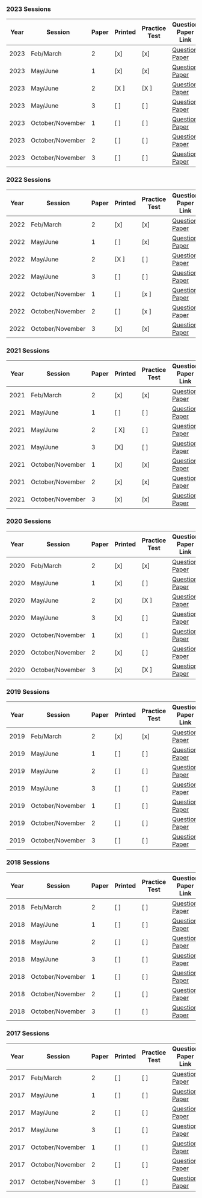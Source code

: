 ### 2023 Sessions

| Year | Session           | Paper | Printed | Practice Test | Question Paper Link | Mark Scheme Link |
|------|-------------------|-------|--------|--------------|---------------------|------------------|
| 2023 | Feb/March         | 2     | [x]    | [x]          | [Question Paper](https://dynamicpapers.com/wp-content/uploads/2015/09/0580_m23_qp_22.pdf) | [Mark Scheme](https://dynamicpapers.com/wp-content/uploads/2015/09/0580_m23_ms_22.pdf) |
| 2023 | May/June          | 1     | [x]    | [x]          | [Question Paper](https://dynamicpapers.com/wp-content/uploads/2015/09/0580_s23_qp_21.pdf) | [Mark Scheme](https://dynamicpapers.com/wp-content/uploads/2015/09/0580_s23_ms_21.pdf) |
| 2023 | May/June          | 2     | [X ]    | [X ]          | [Question Paper](https://dynamicpapers.com/wp-content/uploads/2015/09/0580_s23_qp_22.pdf) | [Mark Scheme](https://dynamicpapers.com/wp-content/uploads/2015/09/0580_s23_ms_22.pdf) |
| 2023 | May/June          | 3     | [ ]    | [ ]          | [Question Paper](https://dynamicpapers.com/wp-content/uploads/2015/09/0580_s23_qp_23.pdf) | [Mark Scheme](https://dynamicpapers.com/wp-content/uploads/2015/09/0580_s23_ms_23.pdf) |
| 2023 | October/November  | 1     | [ ]    | [ ]          | [Question Paper](https://dynamicpapers.com/wp-content/uploads/2015/09/0580_w23_qp_21.pdf) | [Mark Scheme](https://dynamicpapers.com/wp-content/uploads/2015/09/0580_w23_ms_21.pdf) |
| 2023 | October/November  | 2     | [ ]    | [ ]          | [Question Paper](https://dynamicpapers.com/wp-content/uploads/2015/09/0580_w23_qp_22.pdf) | [Mark Scheme](https://dynamicpapers.com/wp-content/uploads/2015/09/0580_w23_ms_22.pdf) |
| 2023 | October/November  | 3     | [ ]    | [ ]          | [Question Paper](https://dynamicpapers.com/wp-content/uploads/2015/09/0580_w23_qp_23.pdf) | [Mark Scheme](https://dynamicpapers.com/wp-content/uploads/2015/09/0580_w23_ms_23.pdf) |


### 2022 Sessions

| Year | Session           | Paper | Printed    | Practice Test | Question Paper Link | Mark Scheme Link |
|------|-------------------|-------|------------|---------------|---------------------|------------------|
| 2022 | Feb/March         | 2     | [x]         | [x]             | [Question Paper](https://dynamicpapers.com/wp-content/uploads/2015/09/0580_m22_qp_22.pdf) | [Mark Scheme](https://dynamicpapers.com/wp-content/uploads/2015/09/0580_m22_ms_22.pdf) |
| 2022 | May/June          | 1     | [ ]         | [x]             | [Question Paper](https://dynamicpapers.com/wp-content/uploads/2015/09/0580_s22_qp_21.pdf) | [Mark Scheme](https://dynamicpapers.com/wp-content/uploads/2015/09/0580_s22_ms_21.pdf) |
| 2022 | May/June          | 2     | [X ]         | [ ]             | [Question Paper](https://dynamicpapers.com/wp-content/uploads/2015/09/0580_s22_qp_22.pdf) | [Mark Scheme](https://dynamicpapers.com/wp-content/uploads/2015/09/0580_s22_ms_22.pdf) |
| 2022 | May/June          | 3     | [ ]         | [ ]             | [Question Paper](https://dynamicpapers.com/wp-content/uploads/2015/09/0580_s22_qp_23.pdf) | [Mark Scheme](https://dynamicpapers.com/wp-content/uploads/2015/09/0580_s22_ms_23.pdf) |
| 2022 | October/November  | 1     | [ ]         | [x ]             | [Question Paper](https://dynamicpapers.com/wp-content/uploads/2015/09/0580_w22_qp_21.pdf) | [Mark Scheme](https://dynamicpapers.com/wp-content/uploads/2015/09/0580_w22_ms_21.pdf) |
| 2022 | October/November  | 2     | [ ]         | [x ]             | [Question Paper](https://dynamicpapers.com/wp-content/uploads/2015/09/0580_w22_qp_22.pdf) | [Mark Scheme](https://dynamicpapers.com/wp-content/uploads/2015/09/0580_w22_ms_22.pdf) |
| 2022 | October/November  | 3     | [x]         | [x]             | [Question Paper](https://dynamicpapers.com/wp-content/uploads/2015/09/0580_w22_qp_23.pdf) | [Mark Scheme](https://dynamicpapers.com/wp-content/uploads/2015/09/0580_w22_ms_23.pdf) |

### 2021 Sessions

| Year | Session           | Paper | Printed    | Practice Test | Question Paper Link | Mark Scheme Link |
|------|-------------------|-------|------------|---------------|---------------------|------------------|
| 2021 | Feb/March         | 2     | [x]         | [x]             | [Question Paper](https://dynamicpapers.com/wp-content/uploads/2015/09/0580_m21_qp_22.pdf) | [Mark Scheme](https://dynamicpapers.com/wp-content/uploads/2015/09/0580_m21_ms_22.pdf) |
| 2021 | May/June          | 1     | [ ]         | [ ]             | [Question Paper](https://dynamicpapers.com/wp-content/uploads/2015/09/0580_s21_qp_21.pdf) | [Mark Scheme](https://dynamicpapers.com/wp-content/uploads/2015/09/0580_s21_ms_21.pdf) |
| 2021 | May/June          | 2     | [ X]         | [ ]             | [Question Paper](https://dynamicpapers.com/wp-content/uploads/2015/09/0580_s21_qp_22.pdf) | [Mark Scheme](https://dynamicpapers.com/wp-content/uploads/2015/09/0580_s21_ms_22.pdf) |
| 2021 | May/June          | 3     | [X]         | [ ]             | [Question Paper](https://dynamicpapers.com/wp-content/uploads/2015/09/0580_s21_qp_23.pdf) | [Mark Scheme](https://dynamicpapers.com/wp-content/uploads/2015/09/0580_s21_ms_23.pdf) |
| 2021 | October/November  | 1     | [x]         | [x]             | [Question Paper](https://dynamicpapers.com/wp-content/uploads/2015/09/0580_w21_qp_21.pdf) | [Mark Scheme](https://dynamicpapers.com/wp-content/uploads/2015/09/0580_w21_ms_21.pdf) |
| 2021 | October/November  | 2     | [x]         | [x]             | [Question Paper](https://dynamicpapers.com/wp-content/uploads/2015/09/0580_w21_qp_22.pdf) | [Mark Scheme](https://dynamicpapers.com/wp-content/uploads/2015/09/0580_w21_ms_22.pdf) |
| 2021 | October/November  | 3     | [x]         | [x]             | [Question Paper](https://dynamicpapers.com/wp-content/uploads/2015/09/0580_w21_qp_23.pdf) | [Mark Scheme](https://dynamicpapers.com/wp-content/uploads/2015/09/0580_w21_ms_23.pdf) |

### 2020 Sessions

| Year | Session           | Paper | Printed    | Practice Test | Question Paper Link | Mark Scheme Link |
|------|-------------------|-------|------------|---------------|---------------------|------------------|
| 2020 | Feb/March         | 2     | [x]         | [x]             | [Question Paper](https://dynamicpapers.com/wp-content/uploads/2015/09/0580_m20_qp_22.pdf) | [Mark Scheme](https://dynamicpapers.com/wp-content/uploads/2015/09/0580_m20_ms_22.pdf) |
| 2020 | May/June          | 1     | [x]         | [ ]             | [Question Paper](https://dynamicpapers.com/wp-content/uploads/2015/09/0580_s20_qp_21.pdf) | [Mark Scheme](https://dynamicpapers.com/wp-content/uploads/2015/09/0580_s20_ms_21.pdf) |
| 2020 | May/June          | 2     | [x]         | [X ]             | [Question Paper](https://dynamicpapers.com/wp-content/uploads/2015/09/0580_s20_qp_22.pdf) | [Mark Scheme](https://dynamicpapers.com/wp-content/uploads/2015/09/0580_s20_ms_22.pdf) |
| 2020 | May/June          | 3     | [x]         | [ ]             | [Question Paper](https://dynamicpapers.com/wp-content/uploads/2015/09/0580_s20_qp_23.pdf) | [Mark Scheme](https://dynamicpapers.com/wp-content/uploads/2015/09/0580_s20_ms_23.pdf) |
| 2020 | October/November  | 1     | [x]         | [ ]             | [Question Paper](https://dynamicpapers.com/wp-content/uploads/2015/09/0580_w20_qp_21.pdf) | [Mark Scheme](https://dynamicpapers.com/wp-content/uploads/2015/09/0580_w20_ms_21.pdf) |
| 2020 | October/November  | 2     | [x]         | [ ]             | [Question Paper](https://dynamicpapers.com/wp-content/uploads/2015/09/0580_w20_qp_22.pdf) | [Mark Scheme](https://dynamicpapers.com/wp-content/uploads/2015/09/0580_w20_ms_22.pdf) |
| 2020 | October/November  | 3     | [x]         | [X ]             | [Question Paper](https://dynamicpapers.com/wp-content/uploads/2015/09/0580_w20_qp_23.pdf) | [Mark Scheme](https://dynamicpapers.com/wp-content/uploads/2015/09/0580_w20_ms_23.pdf) |

### 2019 Sessions

| Year | Session           | Paper | Printed    | Practice Test | Question Paper Link | Mark Scheme Link |
|------|-------------------|-------|------------|---------------|---------------------|------------------|
| 2019 | Feb/March         | 2     | [x]         | [x]             | [Question Paper](https://dynamicpapers.com/wp-content/uploads/2015/09/0580_m19_qp_22.pdf) | [Mark Scheme](https://dynamicpapers.com/wp-content/uploads/2015/09/0580_m19_ms_22.pdf) |
| 2019 | May/June          | 1     | [ ]         | [ ]             | [Question Paper](https://dynamicpapers.com/wp-content/uploads/2015/09/0580_s19_qp_21.pdf) | [Mark Scheme](https://dynamicpapers.com/wp-content/uploads/2015/09/0580_s19_ms_21.pdf) |
| 2019 | May/June          | 2     | [ ]         | [ ]             | [Question Paper](https://dynamicpapers.com/wp-content/uploads/2015/09/0580_s19_qp_22.pdf) | [Mark Scheme](https://dynamicpapers.com/wp-content/uploads/2015/09/0580_s19_ms_22.pdf) |
| 2019 | May/June          | 3     | [ ]         | [ ]             | [Question Paper](https://dynamicpapers.com/wp-content/uploads/2015/09/0580_s19_qp_23.pdf) | [Mark Scheme](https://dynamicpapers.com/wp-content/uploads/2015/09/0580_s19_ms_23.pdf) |
| 2019 | October/November  | 1     | [ ]         | [ ]             | [Question Paper](https://dynamicpapers.com/wp-content/uploads/2015/09/0580_w19_qp_21.pdf) | [Mark Scheme](https://dynamicpapers.com/wp-content/uploads/2015/09/0580_w19_ms_21.pdf) |
| 2019 | October/November  | 2     | [ ]         | [ ]             | [Question Paper](https://dynamicpapers.com/wp-content/uploads/2015/09/0580_w19_qp_22.pdf) | [Mark Scheme](https://dynamicpapers.com/wp-content/uploads/2015/09/0580_w19_ms_22.pdf) |
| 2019 | October/November  | 3     | [ ]         | [ ]             | [Question Paper](https://dynamicpapers.com/wp-content/uploads/2015/09/0580_w19_qp_23.pdf) | [Mark Scheme](https://dynamicpapers.com/wp-content/uploads/2015/09/0580_w19_ms_23.pdf) |

### 2018 Sessions

| Year | Session           | Paper | Printed    | Practice Test | Question Paper Link | Mark Scheme Link |
|------|-------------------|-------|------------|---------------|---------------------|------------------|
| 2018 | Feb/March         | 2     | [ ]         | [ ]             | [Question Paper](https://dynamicpapers.com/wp-content/uploads/2015/09/0580_m18_qp_22.pdf) | [Mark Scheme](https://dynamicpapers.com/wp-content/uploads/2015/09/0580_m18_ms_22.pdf) |
| 2018 | May/June          | 1     | [ ]         | [ ]             | [Question Paper](https://dynamicpapers.com/wp-content/uploads/2015/09/0580_s18_qp_21.pdf) | [Mark Scheme](https://dynamicpapers.com/wp-content/uploads/2015/09/0580_s18_ms_21.pdf) |
| 2018 | May/June          | 2     | [ ]         | [ ]             | [Question Paper](https://dynamicpapers.com/wp-content/uploads/2015/09/0580_s18_qp_22.pdf) | [Mark Scheme](https://dynamicpapers.com/wp-content/uploads/2015/09/0580_s18_ms_22.pdf) |
| 2018 | May/June          | 3     | [ ]         | [ ]             | [Question Paper](https://dynamicpapers.com/wp-content/uploads/2015/09/0580_s18_qp_23.pdf) | [Mark Scheme](https://dynamicpapers.com/wp-content/uploads/2015/09/0580_s18_ms_23.pdf) |
| 2018 | October/November  | 1     | [ ]         | [ ]             | [Question Paper](https://dynamicpapers.com/wp-content/uploads/2015/09/0580_w18_qp_21.pdf) | [Mark Scheme](https://dynamicpapers.com/wp-content/uploads/2015/09/0580_w18_ms_21.pdf) |
| 2018 | October/November  | 2     | [ ]         | [ ]             | [Question Paper](https://dynamicpapers.com/wp-content/uploads/2015/09/0580_w18_qp_22.pdf) | [Mark Scheme](https://dynamicpapers.com/wp-content/uploads/2015/09/0580_w18_ms_22.pdf) |
| 2018 | October/November  | 3     | [ ]         | [ ]             | [Question Paper](https://dynamicpapers.com/wp-content/uploads/2015/09/0580_w18_qp_23.pdf) | [Mark Scheme](https://dynamicpapers.com/wp-content/uploads/2015/09/0580_w18_ms_23.pdf) |

### 2017 Sessions

| Year | Session           | Paper | Printed    | Practice Test | Question Paper Link | Mark Scheme Link |
|------|-------------------|-------|------------|---------------|---------------------|------------------|
| 2017 | Feb/March         | 2     | [ ]         | [ ]             | [Question Paper](https://dynamicpapers.com/wp-content/uploads/2015/09/0580_m17_qp_22.pdf) | [Mark Scheme](https://dynamicpapers.com/wp-content/uploads/2015/09/0580_m17_ms_22.pdf) |
| 2017 | May/June          | 1     | [ ]         | [ ]             | [Question Paper](https://dynamicpapers.com/wp-content/uploads/2015/09/0580_s17_qp_21.pdf) | [Mark Scheme](https://dynamicpapers.com/wp-content/uploads/2015/09/0580_s17_ms_21.pdf) |
| 2017 | May/June          | 2     | [ ]         | [ ]             | [Question Paper](https://dynamicpapers.com/wp-content/uploads/2015/09/0580_s17_qp_22.pdf) | [Mark Scheme](https://dynamicpapers.com/wp-content/uploads/2015/09/0580_s17_ms_22.pdf) |
| 2017 | May/June          | 3     | [ ]         | [ ]             | [Question Paper](https://dynamicpapers.com/wp-content/uploads/2015/09/0580_s17_qp_23.pdf) | [Mark Scheme](https://dynamicpapers.com/wp-content/uploads/2015/09/0580_s17_ms_23.pdf) |
| 2017 | October/November  | 1     | [ ]         | [ ]             | [Question Paper](https://dynamicpapers.com/wp-content/uploads/2015/09/0580_w17_qp_21.pdf) | [Mark Scheme](https://dynamicpapers.com/wp-content/uploads/2015/09/0580_w17_ms_21.pdf) |
| 2017 | October/November  | 2     | [ ]         | [ ]             | [Question Paper](https://dynamicpapers.com/wp-content/uploads/2015/09/0580_w17_qp_22.pdf) | [Mark Scheme](https://dynamicpapers.com/wp-content/uploads/2015/09/0580_w17_ms_22.pdf) |
| 2017 | October/November  | 3     | [ ]         | [ ]             | [Question Paper](https://dynamicpapers.com/wp-content/uploads/2015/09/0580_w17_qp_23.pdf) | [Mark Scheme](https://dynamicpapers.com/wp-content/uploads/2015/09/0580_w17_ms_23.pdf) |
